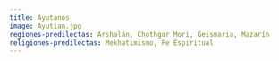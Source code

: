 ```yaml
---
title: Ayutanos
image: Ayutian.jpg
regiones-predilectas: Arshalán, Chothgar Mori, Geismaria, Mazarín
religiones-predilectas: Mekhatimismo, Fe Espiritual
---
```


